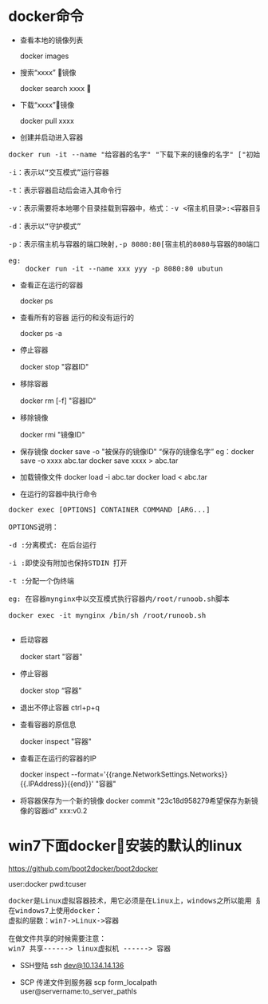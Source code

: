 # docker命令
- 查看本地的镜像列表

    docker images

- 搜索“xxxx” 镜像

    docker search xxxx    

- 下载“xxxx”镜像

    docker pull xxxx

- 创建并启动进入容器
<pre>
docker run -it --name "给容器的名字" "下载下来的镜像的名字" ["初始命令",进入容器之后 在容器中执行的命令]

-i：表示以“交互模式”运行容器

-t：表示容器启动后会进入其命令行

-v：表示需要将本地哪个目录挂载到容器中，格式：-v <宿主机目录>:<容器目录>

-d：表示以“守护模式”

-p：表示宿主机与容器的端口映射,-p 8080:80[宿主机的8080与容器的80端口做一个映射 ]

eg:
    docker run -it --name xxx yyy -p 8080:80 ubutun
</pre>

- 查看正在运行的容器

    docker ps

- 查看所有的容器 运行的和没有运行的

    docker ps -a 

- 停止容器
    
    docker stop "容器ID"

- 移除容器

    docker rm [-f] "容器ID"

- 移除镜像

    docker rmi "镜像ID"

- 保存镜像
    docker save -o "被保存的镜像ID" “保存的镜像名字”
    eg：docker save -o xxxx abc.tar
        docker save xxxx > abc.tar

- 加载镜像文件
    docker load -i abc.tar
    docker load < abc.tar

- 在运行的容器中执行命令
<pre>
docker exec [OPTIONS] CONTAINER COMMAND [ARG...]

OPTIONS说明：

-d :分离模式: 在后台运行

-i :即使没有附加也保持STDIN 打开

-t :分配一个伪终端

eg: 在容器mynginx中以交互模式执行容器内/root/runoob.sh脚本

docker exec -it mynginx /bin/sh /root/runoob.sh

</pre>

- 启动容器

    docker start "容器"

- 停止容器

    docker stop “容器”

- 退出不停止容器
    ctrl+p+q

- 查看容器的原信息

    docker inspect "容器"

- 查看正在运行的容器的IP

    docker inspect --format='{{range.NetworkSettings.Networks}}{{.IPAddress}}{{end}}' "容器"

- 将容器保存为一个新的镜像
docker commit "23c18d958279希望保存为新镜像的容器id" xxx:v0.2


# win7下面docker安装的默认的linux
https://github.com/boot2docker/boot2docker

user:docker
pwd:tcuser


<pre>
docker是Linux虚拟容器技术，用它必须是在Linux上，windows之所以能用 是使用了虚拟机。
在windows7上使用docker：
虚拟的层数：win7->Linux->容器

在做文件共享的时候需要注意：
win7 共享------> linux虚拟机 ------> 容器
</pre>

- SSH登陆
ssh dev@10.134.14.136

- SCP 传递文件到服务器
scp form_localpath user@servername:to_server_pathls
